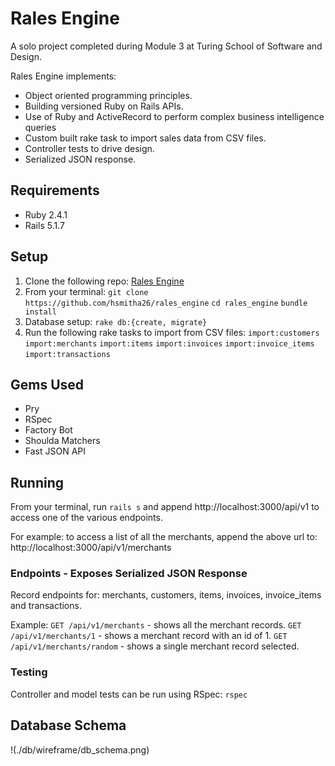 # Rales Engine

A solo project completed during Module 3 at Turing School of Software and Design.

Rales Engine implements:
* Object oriented programming principles.
* Building versioned Ruby on Rails APIs.
* Use of Ruby and ActiveRecord to perform complex business intelligence queries
* Custom built rake task to import sales data from CSV files.
* Controller tests to drive design.
* Serialized JSON response.

## Requirements

* Ruby 2.4.1
* Rails 5.1.7

## Setup

1. Clone the following repo: [Rales Engine](https://github.com/hsmitha26/rales_engine)
2. From your terminal:
`git clone https://github.com/hsmitha26/rales_engine`
`cd rales_engine`
`bundle install`
3. Database setup:
`rake db:{create, migrate}`
4. Run the following rake tasks to import from CSV files:
`import:customers`
`import:merchants`
`import:items`
`import:invoices`
`import:invoice_items`
`import:transactions`

## Gems Used
* Pry
* RSpec
* Factory Bot
* Shoulda Matchers
* Fast JSON API

## Running
From your terminal, run `rails s` and append http://localhost:3000/api/v1 to access one of the various endpoints.

For example: to access a list of all the merchants, append the above url to:
http://localhost:3000/api/v1/merchants

### Endpoints - Exposes Serialized JSON Response
Record endpoints for: merchants, customers, items, invoices, invoice_items and transactions.

Example:
`GET /api/v1/merchants` - shows all the merchant records.
`GET /api/v1/merchants/1` - shows a merchant record with an id of 1.
`GET /api/v1/merchants/random` - shows a single merchant record selected.

### Testing
Controller and model tests can be run using RSpec:
`rspec`

## Database Schema
!(./db/wireframe/db_schema.png)
